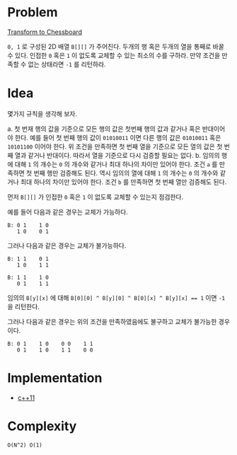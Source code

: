 # Problem

[Transform to Chessboard](https://leetcode.com/problems/transform-to-chessboard/)

`0, 1` 로 구성된 2D 배열 `B[][]` 가 주어진다.  두개의 행 혹은 두개의
열을 통째로 바꿀 수 있다.  인접한 `0` 혹은 `1` 이 없도록 교체할 수
있는 최소의 수를 구하라. 만약 조건을 만족할 수 없는 상태라면 `-1` 를
리턴하라.

# Idea

몇가지 규칙을 생각해 보자.

a. 첫 번재 행의 값을 기준으로 모든 행의 값은 첫번째 행의 값과 같거나
   혹은 반대이어야 한다. 예를 들어 첫 번째 행의 값이 `01010011` 이면
   다른 행의 값은 `01010011` 혹은 `10101100` 이어야 한다. 위 조건을
   만족하면 첫 번째 열을 기준으로 모든 열의 값은 첫 번째 열과 같거나
   반대이다. 따라서 열을 기준으로 다시 검증할 필요는 없다.
b. 임의의 행에 대해 `1` 의 개수는 `0` 의 개수와 같거나 최대 하나의
   차이만 있어야 한다. 조건 `a` 를 만족하면 첫 번째 행만 검증해도 된다.
   역시 임의의 열에 대해 `1` 의 개수는 `0` 의 개수와 같거나 최대 하나의 
   차이만 있어야 한다. 조건 `b` 를 만족하면 첫 번째 열만 검증해도 된다.

먼저 `B[][]` 가 인접한 `0` 혹은 `1` 이 없도록 교체할 수 있는지
점검한다.

예를 들어 다음과 같은 경우는 교체가 가능하다.

```
B: 0 1    1 0     
   1 0    0 1
```

그러나 다음과 같은 경우는 교체가 불가능하다.

```
B: 1 1    0 1    
   1 0    1 1   

B: 1 1    1 0  
   0 1    1 1 
```

임의의 `B[y][x]` 에 대해 `B[0][0] ^ B[y][0] ^ B[0][x] ^ B[y][x] == 1`
이면 `-1` 을 리턴한다.

그러나 다음과 같은 경우는 위의 조건을 만족하였음에도 불구하고 교체가
불가능한 경우이다.

```
B: 0 1    1 0    0 0    1 1
   0 1    1 0    1 1    0 0
```

# Implementation

* [c++11](a.cpp)

# Complexity

```
O(N^2) O(1)
```
